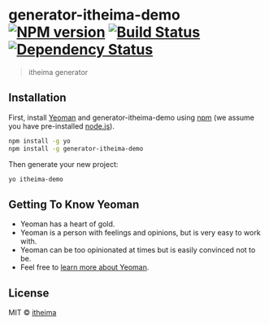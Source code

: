 # generator-itheima-demo [![NPM version][npm-image]][npm-url] [![Build Status][travis-image]][travis-url] [![Dependency Status][daviddm-image]][daviddm-url]
> itheima generator

## Installation

First, install [Yeoman](http://yeoman.io) and generator-itheima-demo using [npm](https://www.npmjs.com/) (we assume you have pre-installed [node.js](https://nodejs.org/)).

```bash
npm install -g yo
npm install -g generator-itheima-demo
```

Then generate your new project:

```bash
yo itheima-demo
```

## Getting To Know Yeoman

 * Yeoman has a heart of gold.
 * Yeoman is a person with feelings and opinions, but is very easy to work with.
 * Yeoman can be too opinionated at times but is easily convinced not to be.
 * Feel free to [learn more about Yeoman](http://yeoman.io/).

## License

MIT © [itheima](github.com/itheima-wh)


[npm-image]: https://badge.fury.io/js/generator-itheima-demo.svg
[npm-url]: https://npmjs.org/package/generator-itheima-demo
[travis-image]: https://travis-ci.com/liweiwh/generator-itheima-demo.svg?branch=master
[travis-url]: https://travis-ci.com/liweiwh/generator-itheima-demo
[daviddm-image]: https://david-dm.org/liweiwh/generator-itheima-demo.svg?theme=shields.io
[daviddm-url]: https://david-dm.org/liweiwh/generator-itheima-demo
